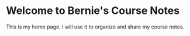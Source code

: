# Welcome to Bernie's Course Notes

This is my home page. I will use it to organize and share my course notes.